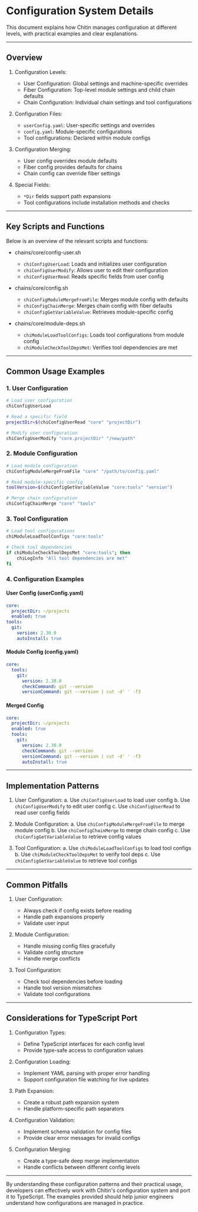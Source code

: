 # Configuration System Details

This document explains how Chitin manages configuration at different levels, with practical examples and clear explanations.

---

## Overview

1. Configuration Levels:
   - User Configuration: Global settings and machine-specific overrides
   - Fiber Configuration: Top-level module settings and child chain defaults
   - Chain Configuration: Individual chain settings and tool configurations

2. Configuration Files:
   - `userConfig.yaml`: User-specific settings and overrides
   - `config.yaml`: Module-specific configurations
   - Tool configurations: Declared within module configs

3. Configuration Merging:
   - User config overrides module defaults
   - Fiber config provides defaults for chains
   - Chain config can override fiber settings

4. Special Fields:
   - `*Dir` fields support path expansions
   - Tool configurations include installation methods and checks

---

## Key Scripts and Functions

Below is an overview of the relevant scripts and functions:

- chains/core/config-user.sh  
  - `chiConfigUserLoad`: Loads and initializes user configuration
  - `chiConfigUserModify`: Allows user to edit their configuration
  - `chiConfigUserRead`: Reads specific fields from user config

- chains/core/config.sh  
  - `chiConfigModuleMergeFromFile`: Merges module config with defaults
  - `chiConfigChainMerge`: Merges chain config with fiber defaults
  - `chiConfigGetVariableValue`: Retrieves module-specific config

- chains/core/module-deps.sh  
  - `chiModuleLoadToolConfigs`: Loads tool configurations from module config
  - `chiModuleCheckToolDepsMet`: Verifies tool dependencies are met

---

## Common Usage Examples

### 1. User Configuration

```bash
# Load user configuration
chiConfigUserLoad

# Read a specific field
projectDir=$(chiConfigUserRead "core" "projectDir")

# Modify user configuration
chiConfigUserModify "core.projectDir" "/new/path"
```

### 2. Module Configuration

```bash
# Load module configuration
chiConfigModuleMergeFromFile "core" "/path/to/config.yaml"

# Read module-specific config
toolVersion=$(chiConfigGetVariableValue "core:tools" "version")

# Merge chain configuration
chiConfigChainMerge "core" "tools"
```

### 3. Tool Configuration

```bash
# Load tool configurations
chiModuleLoadToolConfigs "core:tools"

# Check tool dependencies
if chiModuleCheckToolDepsMet "core:tools"; then
    chiLogInfo "All tool dependencies are met"
fi
```

### 4. Configuration Examples

#### User Config (userConfig.yaml)
```yaml
core:
  projectDir: ~/projects
  enabled: true
tools:
  git:
    version: 2.30.0
    autoInstall: true
```

#### Module Config (config.yaml)
```yaml
core:
  tools:
    git:
      version: 2.30.0
      checkCommand: git --version
      versionCommand: git --version | cut -d' ' -f3
```

#### Merged Config
```yaml
core:
  projectDir: ~/projects
  enabled: true
  tools:
    git:
      version: 2.30.0
      checkCommand: git --version
      versionCommand: git --version | cut -d' ' -f3
      autoInstall: true
```

---

## Implementation Patterns

1. User Configuration:
   a. Use `chiConfigUserLoad` to load user config
   b. Use `chiConfigUserModify` to edit user config
   c. Use `chiConfigUserRead` to read user config fields

2. Module Configuration:
   a. Use `chiConfigModuleMergeFromFile` to merge module config
   b. Use `chiConfigChainMerge` to merge chain config
   c. Use `chiConfigGetVariableValue` to retrieve config values

3. Tool Configuration:
   a. Use `chiModuleLoadToolConfigs` to load tool configs
   b. Use `chiModuleCheckToolDepsMet` to verify tool deps
   c. Use `chiConfigGetVariableValue` to retrieve tool configs

---

## Common Pitfalls

1. User Configuration:
   - Always check if config exists before reading
   - Handle path expansions properly
   - Validate user input

2. Module Configuration:
   - Handle missing config files gracefully
   - Validate config structure
   - Handle merge conflicts

3. Tool Configuration:
   - Check tool dependencies before loading
   - Handle tool version mismatches
   - Validate tool configurations

---

## Considerations for TypeScript Port

1. Configuration Types:
   - Define TypeScript interfaces for each config level
   - Provide type-safe access to configuration values

2. Configuration Loading:
   - Implement YAML parsing with proper error handling
   - Support configuration file watching for live updates

3. Path Expansion:
   - Create a robust path expansion system
   - Handle platform-specific path separators

4. Configuration Validation:
   - Implement schema validation for config files
   - Provide clear error messages for invalid configs

5. Configuration Merging:
   - Create a type-safe deep merge implementation
   - Handle conflicts between different config levels

---

By understanding these configuration patterns and their practical usage, developers can effectively work with Chitin's configuration system and port it to TypeScript. The examples provided should help junior engineers understand how configurations are managed in practice. 
